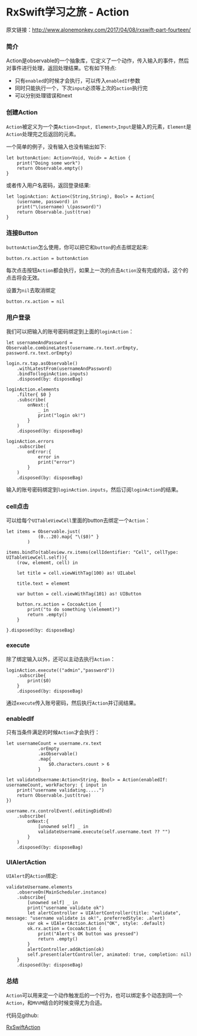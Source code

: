 # RxSwift学习之旅 - Action

原文链接：http://www.alonemonkey.com/2017/04/08/rxswift-part-fourteen/

### 简介

Action是observable的一个抽象库，它定义了一个动作，传入输入的事件，然后对事件进行处理，返回处理结果。它有如下特点:

- 只有`enabled`的时候才会执行，可以传入`enabledIf`参数
- 同时只能执行一个，下次`input`必须等上次的`action`执行完
- 可以分别处理错误和next

### 创建Action

`Action`被定义为一个类`Action<Input, Element>`,`Input`是输入的元素，`Element`是`Action`处理完之后返回的元素。

一个简单的例子，没有输入也没有输出如下:

```
let buttonAction: Action<Void, Void> = Action {
    print("Doing some work")
    return Observable.empty()
}
```

或者传入用户名密码，返回登录结果:

```
let loginAction: Action<(String,String), Bool> = Action{
    (username, password) in
    print("\(username) \(password)")
    return Observable.just(true)
}
```

### 连接Button

`buttonAction`怎么使用，你可以把它和`button`的点击绑定起来:

```
button.rx.action = buttonAction
```

每次点击按钮`Action`都会执行，如果上一次的点击`Action`没有完成的话，这个的点击将会无效。

设置为`nil`去取消绑定

```
button.rx.action = nil
```

### 用户登录

我们可以把输入的账号密码绑定到上面的`loginAction`：

```
let usernameAndPassword = Observable.combineLatest(username.rx.text.orEmpty, password.rx.text.orEmpty)
        
login.rx.tap.asObservable()
    .withLatestFrom(usernameAndPassword)
    .bindTo(loginAction.inputs)
    .disposed(by: disposeBag)

loginAction.elements
    .filter{ $0 }
    .subscribe(
        onNext:{
            _ in
            print("login ok!")
        }
    )
    .disposed(by: disposeBag)

loginAction.errors
    .subscribe(
        onError:{
            error in
            print("error")
        }
    )
    .disposed(by: disposeBag)
```

输入的账号密码绑定到`loginAction.inputs`，然后订阅`loginAction`的结果。

### cell点击

可以给每个`UITableViewCell`里面的button去绑定一个`Action`：

```
let items = Observable.just(
            (0...20).map{ "\($0)" }
        )
        
items.bindTo(tableview.rx.items(cellIdentifier: "Cell", cellType: UITableViewCell.self)){
    (row, elememt, cell) in
    
    let title = cell.viewWithTag(100) as! UILabel
    
    title.text = elememt
    
    var button = cell.viewWithTag(101) as! UIButton
    
    button.rx.action = CocoaAction {
        print("to do something \(elememt)")
        return .empty()
    }
    
}.disposed(by: disposeBag)
```

### execute

除了绑定输入以外，还可以主动去执行`Action`：

```
loginAction.execute(("admin","password"))
    .subscribe{
        print($0)
    }
    .disposed(by: disposeBag)
```

通过`execute`传入账号密码，然后执行`Action`并订阅结果。

### enabledIf

只有当条件满足的时候`Action`才会执行：

```
let usernameCount = username.rx.text
            .orEmpty
            .asObservable()
            .map{
                $0.characters.count > 6
            }
        
let validateUsername:Action<String, Bool> = Action(enabledIf: usernameCount, workFactory: { input in
    print("username validating.....")
    return Observable.just(true)
})

username.rx.controlEvent(.editingDidEnd)
    .subscribe(
        onNext:{
            [unowned self] _ in
            validateUsername.execute(self.username.text ?? "")
        }
    )
    .disposed(by: disposeBag)
```

### UIAlertAction

`UIAlert`的`Action`绑定:

```
validateUsername.elements
    .observeOn(MainScheduler.instance)
    .subscribe{
        [unowned self] _ in
        print("username validate ok")
        let alertController = UIAlertController(title: "validate", message: "username validate is ok!", preferredStyle: .alert)
        var ok = UIAlertAction.Action("OK", style: .default)
        ok.rx.action = CocoaAction {
            print("Alert's OK button was pressed")
            return .empty()
        }
        alertController.addAction(ok)
        self.present(alertController, animated: true, completion: nil)
    }
    .disposed(by: disposeBag)
```

### 总结

`Action`可以用来定一个动作触发后的一个行为，也可以绑定多个动态到同一个`Action`，和`MVVM`结合的时候变得尤为合适。

代码见github:

[RxSwiftAction](https://github.com/AloneMonkey/RxSwiftStudy)